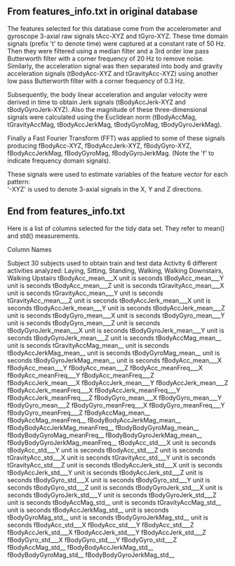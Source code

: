 ## From features_info.txt in original database
The features selected for this database come from the accelerometer and gyroscope 3-axial raw signals tAcc-XYZ and tGyro-XYZ. These time 
domain signals (prefix 't' to denote time) were captured at a constant rate of 50 Hz. Then they were filtered using a median filter and a 
3rd order low pass Butterworth filter with a corner frequency of 20 Hz to remove noise. Similarly, the acceleration signal was then separated 
into body and gravity acceleration signals (tBodyAcc-XYZ and tGravityAcc-XYZ) using another low pass Butterworth filter with a corner 
frequency of 0.3 Hz. 

Subsequently, the body linear acceleration and angular velocity were derived in time to obtain Jerk signals (tBodyAccJerk-XYZ and 
tBodyGyroJerk-XYZ). Also the magnitude of these three-dimensional signals were calculated using the Euclidean norm (tBodyAccMag, 
tGravityAccMag, tBodyAccJerkMag, tBodyGyroMag, tBodyGyroJerkMag). 

Finally a Fast Fourier Transform (FFT) was applied to some of these signals producing fBodyAcc-XYZ, fBodyAccJerk-XYZ, fBodyGyro-XYZ, 
fBodyAccJerkMag, fBodyGyroMag, fBodyGyroJerkMag. (Note the 'f' to indicate frequency domain signals). 

These signals were used to estimate variables of the feature vector for each pattern:  
'-XYZ' is used to denote 3-axial signals in the X, Y and Z directions.
## End from features_info.txt

Here is a list of columns selected for the tidy data set.  They refer to mean() and std() measurements.

Column Names

Subject				30 subjects used to obtain train and test data
Activity			6 different activities analyzed:  Laying, Sitting, Standing, Walking, Walking Downstairs, Walking Upstairs
tBodyAcc_mean___X		unit is seconds
tBodyAcc_mean___Y		unit is seconds
tBodyAcc_mean___Z		unit is seconds
tGravityAcc_mean___X		unit is seconds
tGravityAcc_mean___Y		unit is seconds
tGravityAcc_mean___Z		unit is seconds
tBodyAccJerk_mean___X		unit is seconds	
tBodyAccJerk_mean___Y		unit is seconds
tBodyAccJerk_mean___Z		unit is seconds
tBodyGyro_mean___X		unit is seconds
tBodyGyro_mean___Y		unit is seconds
tBodyGyro_mean___Z		unit is seconds
tBodyGyroJerk_mean___X		unit is seconds
tBodyGyroJerk_mean___Y		unit is seconds	
tBodyGyroJerk_mean___Z		unit is seconds
tBodyAccMag_mean__		unit is seconds
tGravityAccMag_mean__		unit is seconds
tBodyAccJerkMag_mean__		unit is seconds
tBodyGyroMag_mean__		unit is seconds
tBodyGyroJerkMag_mean__		unit is seconds
fBodyAcc_mean___X		
fBodyAcc_mean___Y
fBodyAcc_mean___Z
fBodyAcc_meanFreq___X
fBodyAcc_meanFreq___Y
fBodyAcc_meanFreq___Z
fBodyAccJerk_mean___X
fBodyAccJerk_mean___Y
fBodyAccJerk_mean___Z
fBodyAccJerk_meanFreq___X
fBodyAccJerk_meanFreq___Y
fBodyAccJerk_meanFreq___Z
fBodyGyro_mean___X
fBodyGyro_mean___Y
fBodyGyro_mean___Z
fBodyGyro_meanFreq___X
fBodyGyro_meanFreq___Y
fBodyGyro_meanFreq___Z
fBodyAccMag_mean__
fBodyAccMag_meanFreq__
fBodyBodyAccJerkMag_mean__
fBodyBodyAccJerkMag_meanFreq__
fBodyBodyGyroMag_mean__
fBodyBodyGyroMag_meanFreq__
fBodyBodyGyroJerkMag_mean__
fBodyBodyGyroJerkMag_meanFreq__
tBodyAcc_std___X		unit is seconds		
tBodyAcc_std___Y		unit is seconds
tBodyAcc_std___Z		unit is seconds
tGravityAcc_std___X		unit is seconds
tGravityAcc_std___Y		unit is seconds	
tGravityAcc_std___Z		unit is seconds
tBodyAccJerk_std___X		unit is seconds
tBodyAccJerk_std___Y		unit is seconds
tBodyAccJerk_std___Z		unit is seconds
tBodyGyro_std___X		unit is seconds
tBodyGyro_std___Y		unit is seconds
tBodyGyro_std___Z		unit is seconds
tBodyGyroJerk_std___X		unit is seconds
tBodyGyroJerk_std___Y		unit is seconds
tBodyGyroJerk_std___Z		unit is seconds
tBodyAccMag_std__		unit is seconds
tGravityAccMag_std__		unit is seconds
tBodyAccJerkMag_std__		unit is seconds
tBodyGyroMag_std__		unit is seconds
tBodyGyroJerkMag_std__		unit is seconds
fBodyAcc_std___X
fBodyAcc_std___Y
fBodyAcc_std___Z
fBodyAccJerk_std___X
fBodyAccJerk_std___Y
fBodyAccJerk_std___Z
fBodyGyro_std___X
fBodyGyro_std___Y
fBodyGyro_std___Z
fBodyAccMag_std__
fBodyBodyAccJerkMag_std__
fBodyBodyGyroMag_std__
fBodyBodyGyroJerkMag_std__
